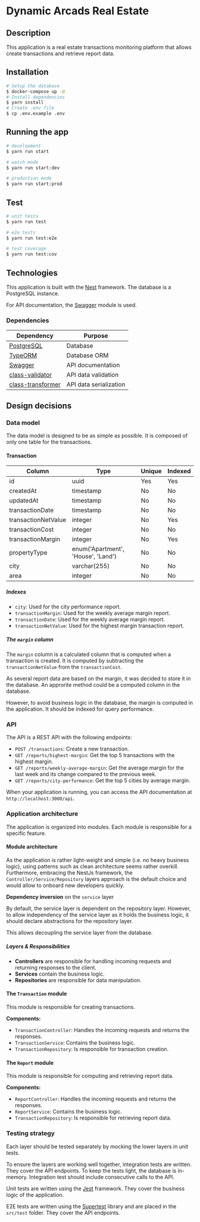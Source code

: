 # Dynamic Arcads Real Estate

## Description

This application is a real estate transactions monitoring platform that allows create transactions and retrieve report data.

## Installation

```bash
# Setup the database
$ docker-compose up -d
# Install dependencies
$ yarn install
# Create .env file
$ cp .env.example .env
```

## Running the app

```bash
# development
$ yarn run start

# watch mode
$ yarn run start:dev

# production mode
$ yarn run start:prod
```

## Test

```bash
# unit tests
$ yarn run test

# e2e tests
$ yarn run test:e2e

# test coverage
$ yarn run test:cov
```

## Technologies

This application is built with the [Nest](https://github.com/nestjs/nest) framework.
The database is a PostgreSQL instance.

For API documentation, the [Swagger](https://swagger.io/) module is used.

### Dependencies

| Dependency | Purpose |
|------------|---------|
| [PostgreSQL](https://www.postgresql.org/) | Database |
| [TypeORM](https://typeorm.io/) | Database ORM |
| [Swagger](https://swagger.io/) | API documentation |
| [class-validator](https://github.com/typestack/class-validator) | API data validation |
| [class-transformer](https://github.com/typestack/class-transformer) | API data serialization |

## Design decisions

### Data model

The data model is designed to be as simple as possible. It is composed of only one table for the transactions.

#### Transaction

| Column        | Type          | Unique | Indexed |
| ------------- | ------------- | ------ | ------- |
| id            | uuid          | Yes    | Yes     |
| createdAt     | timestamp     | No     | No      |
| updatedAt     | timestamp     | No     | No      |
| transactionDate | timestamp     | No     | No      |
| transactionNetValue         | integer       | No     | Yes      |
| transactionCost         | integer       | No     | No      |
| transactionMargin         | integer       | No     | Yes     |
| propertyType  | enum('Apartment', 'House', 'Land')   | No     | No      |
| city          | varchar(255)   | No     | No      |
| area          | integer        | No     | No      |

##### Indexes

- `city`: Used for the city performance report.
- `transactionMargin`: Used for the weekly average margin report.
- `transactionDate`: Used for the weekly average margin report.
- `transactionNetValue`: Used for the highest margin transaction report.

##### The `margin` column

The `margin` column is a calculated column that is computed when a transaction is created. It is computed by subtracting the `transactionNetValue` from the `transactionCost`.

As several report data are based on the margin, it was decided to store it in the database. An approrite method could be a computed column in the database.

However, to avoid business logic in the database, the margin is computed in the application.
It should be indexed for query performance.

### API

The API is a REST API with the following endpoints:

- `POST /transactions`: Create a new transaction.
- `GET /reports/highest-margin`: Get the top 5 transactions with the highest margin.
- `GET /reports/weekly-average-margin`: Get the average margin for the last week and its change compared to the previous week.
- `GET /reports/city-performance`: Get the top 5 cities by average margin.

When your application is running, you can access the API documentation at `http://localhost:3000/api`.

### Application architecture

The application is organized into modules. Each module is responsible for a specific feature.

#### Module architecture

As the application is rather light-weight and simple (i.e. no heavy business logic), using patterns such as clean architecture seems rather overkill. Furthermore, embracing the NestJs framework, the `Controller/Service/Repository` layers approach is the default choice and would allow to onboard new developers quickly.

**Dependency inversion** on the `service` layer

By default, the service layer is dependent on the repository layer. However, to allow independency of the service layer as it holds the business logic, it should declare abstractions for the repository layer.

This allows decoupling the service layer from the database.

##### Layers & Responsibilities

- **Controllers** are responsible for handling incoming requests and returning responses to the client.
- **Services** contain the business logic.
- **Repositories** are responsible for data manipulation.

#### The `Transaction` module

This module is responsible for creating transactions.

**Components:**

- `TransactionController`: Handles the incoming requests and returns the responses.
- `TransactionService`: Contains the business logic.
- `TransactionRepository`: Is responsible for transaction creation.

#### The `Report` module

This module is responsible for computing and retrieving report data.

**Components:**

- `ReportController`: Handles the incoming requests and returns the responses.
- `ReportService`: Contains the business logic.
- `TransactionRepository`: Is responsible for retrieving report data.

### Testing strategy

Each layer should be tested separately by mocking the lower layers in unit tests.

To ensure the layers are working well together, integration tests are written. They cover the API endpoints. To keep the tests light, the database is in-memory.
Integration test should include consecutive calls to the API.

Unit tests are written using the [Jest](https://jestjs.io/) framework. They cover the business logic of the application.

E2E tests are written using the [Supertest](https://github.com/ladjs/supertest) library and are placed in the `src/test` folder. They cover the API endpoints.
